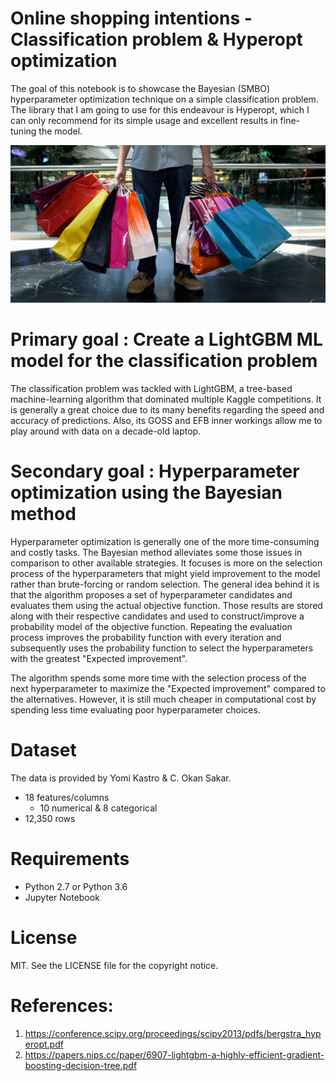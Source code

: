 # Online shopping intentions - Classification problem & Hyperopt optimization

The goal of this notebook is to showcase the Bayesian (SMBO) hyperparameter optimization technique on a simple classification problem. The library that I am going to use for this endeavour is Hyperopt, which I can only recommend for its simple usage and excellent results in fine-tuning the model.


![los](/images/shopping.jpg)


# Primary goal : Create a LightGBM ML model for the classification problem 

The classification problem was tackled with LightGBM, a tree-based machine-learning algorithm that dominated multiple Kaggle competitions. It is generally a great choice due to its many benefits regarding the speed and accuracy of predictions. Also, its GOSS and EFB inner workings allow me to play around with data on a decade-old laptop.


# Secondary goal : Hyperparameter optimization using the Bayesian method

Hyperparameter optimization is generally one of the more time-consuming and costly tasks.  The Bayesian method alleviates some those issues in comparison to other available strategies. It focuses is more on the selection process of the hyperparameters that might yield improvement to the model rather than brute-forcing or random selection. The general idea behind it is that the algorithm proposes a set of hyperparameter candidates and evaluates them using the actual objective function. Those results are stored along with their respective candidates and used to construct/improve a probability model of the objective function. Repeating the evaluation process improves the probability function with every iteration and subsequently uses the probability function to select the hyperparameters with the greatest "Expected improvement".

The algorithm spends some more time with the selection process of the next hyperparameter to maximize the "Expected improvement" compared to the alternatives. However, it is still much cheaper in computational cost by spending less time evaluating poor hyperparameter choices.

# Dataset

The data is provided by Yomi Kastro & C. Okan Sakar.

- 18 features/columns
  - 10 numerical & 8 categorical
- 12,350 rows


# Requirements
- Python 2.7 or Python 3.6
- Jupyter Notebook

# License
MIT. See the LICENSE file for the copyright notice.

# References:

1. https://conference.scipy.org/proceedings/scipy2013/pdfs/bergstra_hyperopt.pdf
2. https://papers.nips.cc/paper/6907-lightgbm-a-highly-efficient-gradient-boosting-decision-tree.pdf
